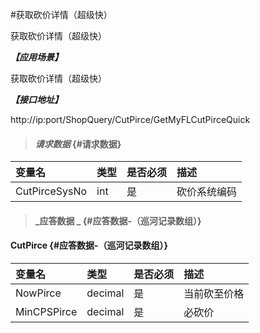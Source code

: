 #获取砍价详情（超级快）

获取砍价详情（超级快）

_**【应用场景】**_

获取砍价详情（超级快）

_**【接口地址】**_

http://ip:port/ShopQuery/CutPirce/GetMyFLCutPirceQuick

> #### _请求数据_ {#请求数据}

| 变量名 | 类型 | 是否必须 | 描述 |
| :--- | :--- | :--- | :--- |
| CutPirceSysNo| int | 是 | 砍价系统编码 |




> #### _应答数据 _ {#应答数据-（巡河记录数组）}

#### CutPirce {#应答数据-（巡河记录数组）}

| 变量名 | 类型 | 是否必须 | 描述 |
| :--- | :--- | :--- | :--- |
| NowPirce| decimal | 是 | 当前砍至价格|
| MinCPSPirce| decimal| 是 | 必砍价 |


















